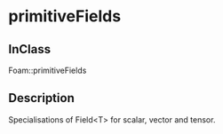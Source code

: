 # primitiveFields 
## InClass
Foam::primitiveFields

## Description
Specialisations of Field\<T\> for scalar, vector and tensor.

